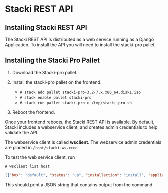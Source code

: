 # Stacki REST API

## Installing Stacki REST API

The Stacki REST API is distributed as a web service
running as a Django Application. To install the API
you will need to install the stacki-pro pallet.

## Installing the Stacki Pro Pallet

1. Download the Stacki-pro pallet.

1. Install the stacki-pro pallet on the frontend.

   * `# stack add pallet stacki-pro-3.2-7.x.x86_64.disk1.iso`
   * `# stack enable pallet stacki-pro`
   * `# stack run pallet stacki-pro > /tmp/stacki-pro.sh`

1. Reboot the frontend.

Once your frontend reboots, the Stacki REST API is available.
By default, Stacki includes a webservice client, and creates
admin credentials to help validate the API.

The webservice client is called **wsclient**. The webservice
admin credentials are placed in `/root/stacki-ws.cred`

To test the web service client, run
```shell
# wsclient list host
```
```json
[{"box": "default", "status": "up", "installaction": "install", "appliance": "frontend", "runaction": "os", "cpus": 1, "rank": "0", "environment": "", "host": "node234-002", "rack": "0"}, {"box": "default", "status": "up", "installaction": "install", "appliance": "backend", "runaction": "os", "cpus": 2, "rank": "25", "environment": "", "host": "node211", "rack": "0"}, {"box": "default", "status": "up", "installaction": "install", "appliance": "backend", "runaction": "os", "cpus": 2, "rank": "26", "environment": "", "host": "node210", "rack": "0"}, {"box": "default", "status": "up", "installaction": "install", "appliance": "backend", "runaction": "os", "cpus": 4, "rank": "28", "environment": "", "host": "node209", "rack": "0"}, {"box": "default", "status": "up", "installaction": "install", "appliance": "backend", "runaction": "os", "cpus": 4, "rank": "30", "environment": "", "host": "node207", "rack": "0"}, {"box": "default", "status": "up", "installaction": "install", "appliance": "backend", "runaction": "os", "cpus": 4, "rank": "6", "environment": "", "host": "node217", "rack": "0"}]
```

This should print a JSON string that contains output
from the command.

